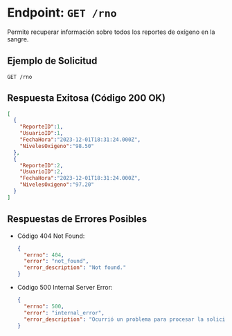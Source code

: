 # Endpoint: `GET /rno`

Permite recuperar información sobre todos los reportes de oxígeno en la sangre.

## Ejemplo de Solicitud
```http
GET /rno
```

## Respuesta Exitosa (Código 200 OK)
```json
[
  {
    "ReporteID":1,
    "UsuarioID":1,
    "FechaHora":"2023-12-01T18:31:24.000Z",
    "NivelesOxigeno":"98.50"
  },
  {
    "ReporteID":2,
    "UsuarioID":2,
    "FechaHora":"2023-12-01T18:31:24.000Z",
    "NivelesOxigeno":"97.20"
  }
]
```

## Respuestas de Errores Posibles
- Código 404 Not Found:

  ```json
  {
    "errno": 404,
    "error": "not_found",
    "error_description": "Not found."
  }
  ```

- Código 500 Internal Server Error:
  ```json
  {
    "errno": 500,
    "error": "internal_error",
    "error_description": "Ocurrió un problema para procesar la solicitud"
  }
  ``` 
